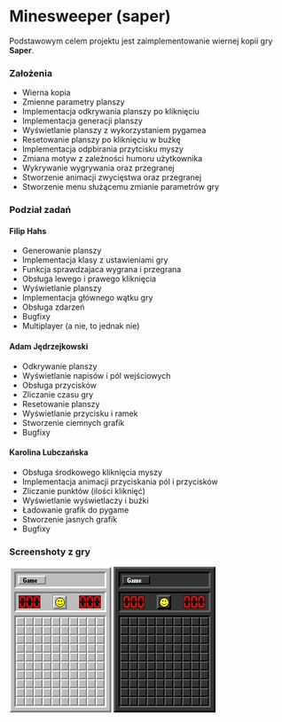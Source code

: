# Minesweeper (saper)

Podstawowym celem projektu jest zaimplementowanie wiernej kopii gry **Saper**.


### Założenia

- Wierna kopia
- Zmienne parametry planszy
- Implementacja odkrywania planszy po kliknięciu
- Implementacja generacji planszy
- Wyświetlanie planszy z wykorzystaniem pygamea
- Resetowanie planszy po kliknięciu w buźkę
- Implementacja odpbirania przytcisku myszy
- Zmiana motyw z zależności humoru użytkownika
- Wykrywanie wygrywania oraz przegranej
- Stworzenie animacji zwycięstwa oraz przegranej
- Stworzenie menu służącemu zmianie parametrów gry

### Podział zadań

#### Filip Hahs
  - Generowanie planszy
  - Implementacja klasy z ustawieniami gry
  - Funkcja sprawdzajaca wygrana i przegrana
  - Obsługa lewego i prawego kliknięcia
  - Wyświetlanie planszy
  - Implementacja głównego wątku gry
  - Obsługa zdarzeń
  - Bugfixy
  - Multiplayer (a nie, to jednak nie)
 
 #### Adam Jędrzejkowski
  - Odkrywanie planszy
  - Wyświetlanie napisów i pól wejściowych
  - Obsługa przycisków
  - Zliczanie czasu gry
  - Resetowanie planszy
  - Wyświetlanie przycisku i ramek
  - Stworzenie ciemnych grafik
  - Bugfixy
  
 #### Karolina Lubczańska
  - Obsługa środkowego kliknięcia myszy
  - Implementacja animacji przyciskania pól i przycisków
  - Zliczanie punktów (ilości kliknięć)
  - Wyświetlanie wyświetlaczy i buźki
  - Ładowanie grafik do pygame
  - Stworzenie jasnych grafik
  - Bugfixy
  
  ### Screenshoty z gry
  ![Jasny Motyw](light.jpg)
  ![Ciemny Motyw](dark.jpg)

